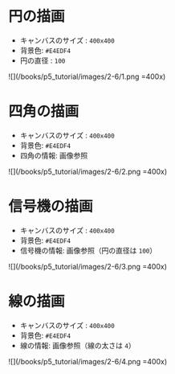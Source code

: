 # 円の描画

-   キャンバスのサイズ : `400x400`
-   背景色: `#E4EDF4`
-   円の直径 : `100`

![](/books/p5_tutorial/images/2-6/1.png =400x)

# 四角の描画

-   キャンバスのサイズ : `400x400`
-   背景色: `#E4EDF4`
-   四角の情報: 画像参照

![](/books/p5_tutorial/images/2-6/2.png =400x)

# 信号機の描画

-   キャンバスのサイズ : `400x400`
-   背景色: `#E4EDF4`
-   信号機の情報: 画像参照（円の直径は `100`）

![](/books/p5_tutorial/images/2-6/3.png =400x)

# 線の描画

-   キャンバスのサイズ : `400x400`
-   背景色: `#E4EDF4`
-   線の情報: 画像参照（線の太さは `4`）

![](/books/p5_tutorial/images/2-6/4.png =400x)
